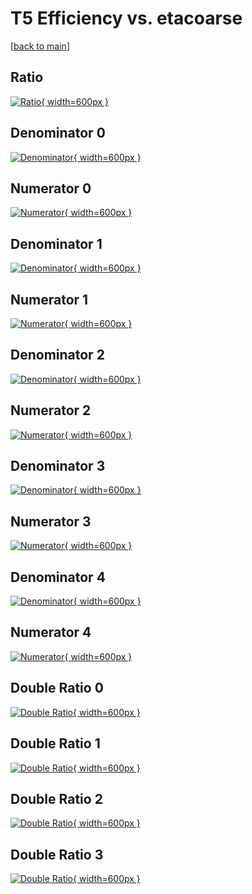 # T5 Efficiency vs. etacoarse

[[back to main](./)]



## Ratio

[![Ratio](../mtv/var/T5_base_211_-1_eff_etacoarse.png){ width=600px }](../mtv/var/T5_base_211_-1_eff_etacoarse.pdf)

## Denominator 0

[![Denominator](../mtv/den/T5_base_211_-1_eff_etacoarse_den0.png){ width=600px }](../mtv/den/T5_base_211_-1_eff_etacoarse_den0.pdf)

## Numerator 0

[![Numerator](../mtv/num/T5_base_211_-1_eff_etacoarse_num0.png){ width=600px }](../mtv/num/T5_base_211_-1_eff_etacoarse_num0.pdf)

## Denominator 1

[![Denominator](../mtv/den/T5_base_211_-1_eff_etacoarse_den1.png){ width=600px }](../mtv/den/T5_base_211_-1_eff_etacoarse_den1.pdf)

## Numerator 1

[![Numerator](../mtv/num/T5_base_211_-1_eff_etacoarse_num1.png){ width=600px }](../mtv/num/T5_base_211_-1_eff_etacoarse_num1.pdf)

## Denominator 2

[![Denominator](../mtv/den/T5_base_211_-1_eff_etacoarse_den2.png){ width=600px }](../mtv/den/T5_base_211_-1_eff_etacoarse_den2.pdf)

## Numerator 2

[![Numerator](../mtv/num/T5_base_211_-1_eff_etacoarse_num2.png){ width=600px }](../mtv/num/T5_base_211_-1_eff_etacoarse_num2.pdf)

## Denominator 3

[![Denominator](../mtv/den/T5_base_211_-1_eff_etacoarse_den3.png){ width=600px }](../mtv/den/T5_base_211_-1_eff_etacoarse_den3.pdf)

## Numerator 3

[![Numerator](../mtv/num/T5_base_211_-1_eff_etacoarse_num3.png){ width=600px }](../mtv/num/T5_base_211_-1_eff_etacoarse_num3.pdf)

## Denominator 4

[![Denominator](../mtv/den/T5_base_211_-1_eff_etacoarse_den4.png){ width=600px }](../mtv/den/T5_base_211_-1_eff_etacoarse_den4.pdf)

## Numerator 4

[![Numerator](../mtv/num/T5_base_211_-1_eff_etacoarse_num4.png){ width=600px }](../mtv/num/T5_base_211_-1_eff_etacoarse_num4.pdf)

## Double Ratio 0

[![Double Ratio](../mtv/ratio/T5_base_211_-1_eff_etacoarse_ratio0.png){ width=600px }](../mtv/ratio/T5_base_211_-1_eff_etacoarse_ratio0.pdf)

## Double Ratio 1

[![Double Ratio](../mtv/ratio/T5_base_211_-1_eff_etacoarse_ratio1.png){ width=600px }](../mtv/ratio/T5_base_211_-1_eff_etacoarse_ratio1.pdf)

## Double Ratio 2

[![Double Ratio](../mtv/ratio/T5_base_211_-1_eff_etacoarse_ratio2.png){ width=600px }](../mtv/ratio/T5_base_211_-1_eff_etacoarse_ratio2.pdf)

## Double Ratio 3

[![Double Ratio](../mtv/ratio/T5_base_211_-1_eff_etacoarse_ratio3.png){ width=600px }](../mtv/ratio/T5_base_211_-1_eff_etacoarse_ratio3.pdf)

